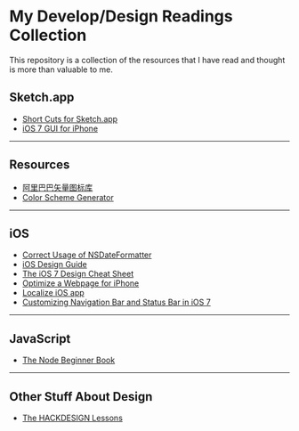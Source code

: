 My Develop/Design Readings Collection
====================

This repository is a collection of the resources that I have read and thought is more than valuable to me.

## Sketch.app

* [Short Cuts for Sketch.app](https://medium.com/design-ux/ebc9e5274845)
* [iOS 7 GUI for iPhone](http://www.teehanlax.com/tools/iphone-sketch-app/)

---

## Resources

* [阿里巴巴矢量图标库](http://www.iconfont.cn)
* [Color Scheme Generator](https://kuler.adobe.com)

---

## iOS

* [Correct Usage of NSDateFormatter](http://stackoverflow.com/questions/2993578/whats-wrong-with-how-im-using-nsdateformatter)
* [iOS Design Guide](http://taybenlor.com/2013/05/21/designing-for-ios.html)
* [The iOS 7 Design Cheat Sheet](http://ivomynttinen.com/blog/the-ios-7-design-cheat-sheet/)
* [Optimize a Webpage for iPhone](http://csswizardry.com/2010/01/iphone-css-tips-for-building-iphone-websites/)
* [Localize iOS app](http://www.appcoda.com/ios-programming-tutorial-localization-apps/)
* [Customizing Navigation Bar and Status Bar in iOS 7](http://www.appcoda.com/customize-navigation-status-bar-ios-7/)

---

## JavaScript

* [The Node Beginner Book](http://www.nodebeginner.org)

---

## Other Stuff About Design

* [The HACKDESIGN Lessons](https://hackdesign.org/lessons)